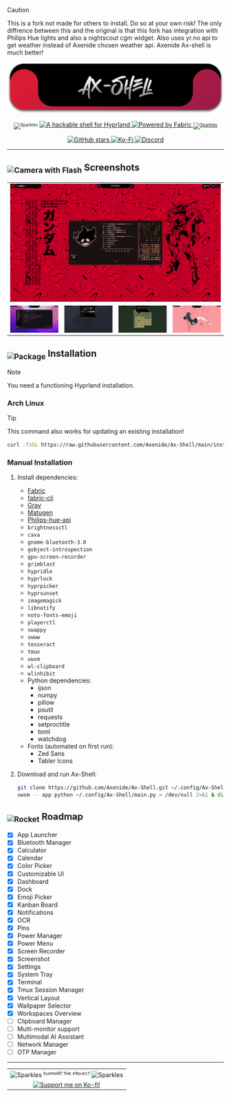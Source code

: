 > [!CAUTION]
> This is a fork not made for others to install. Do so at your own risk! The only diffrence between this and the original is that this fork has integration with Philips Hue lights and also a nightscout cgm widget.
> Also uses yr.no api to get weather instead of Axenide chosen weather api.
> Axenide Ax-shell is much better!

<p align="center">
<a href="https://github.com/Axenide/Ax-Shell">
  <img src="assets/cover.png">
  </a>
</p>

<p align="center">
  <sub><sup><img src="https://raw.githubusercontent.com/Tarikul-Islam-Anik/Telegram-Animated-Emojis/main/Activity/Sparkles.webp" alt="Sparkles" width="25" height="25"/></sup></sub>
  <a href="https://github.com/hyprwm/Hyprland">
    <img src="https://img.shields.io/badge/A%20hackable%20shell%20for-Hyprland-0092CD?style=for-the-badge&logo=linux&color=0092CD&logoColor=D9E0EE&labelColor=000000" alt="A hackable shell for Hyprland">
  </a>
  <a href="https://github.com/Fabric-Development/fabric/">
    <img src="https://img.shields.io/badge/Powered%20by-Fabric-FAFAFA?style=for-the-badge&logo=python&color=FAFAFA&logoColor=D9E0EE&labelColor=000000" alt="Powered by Fabric">
  <sub><sup><img src="https://raw.githubusercontent.com/Tarikul-Islam-Anik/Telegram-Animated-Emojis/main/Activity/Sparkles.webp" alt="Sparkles" width="25" height="25"/></sup></sub>
  </a>
  </p>

  <p align="center">
  <a href="https://github.com/Axenide/Ax-Shell/stargazers">
    <img src="https://img.shields.io/github/stars/Axenide/Ax-Shell?style=for-the-badge&logo=github&color=E3B341&logoColor=D9E0EE&labelColor=000000" alt="GitHub stars">
  </a>
  <a href="https://ko-fi.com/Axenide">
    <img src="https://img.shields.io/badge/Support me on-Ko--fi-FF6433?style=for-the-badge&logo=kofi&logoColor=white&labelColor=000000" alt="Ko-Fi">
  </a>
  <a href="https://discord.com/invite/gHG9WHyNvH">
    <img src="https://img.shields.io/discord/669048311034150914?style=for-the-badge&logo=discord&logoColor=D9E0EE&labelColor=000000&color=5865F2&label=Discord" alt="Discord">
  </a>
</p>

---

<h2><sub><img src="https://raw.githubusercontent.com/Tarikul-Islam-Anik/Animated-Fluent-Emojis/master/Emojis/Objects/Camera%20with%20Flash.png" alt="Camera with Flash" width="25" height="25" /></sub> Screenshots</h2>
<table align="center">
  <tr>
    <td colspan="4"><img src="assets/screenshots/1.png"></td>
  </tr>
  <tr>
    <td colspan="1"><img src="assets/screenshots/2.png"></td>
    <td colspan="1"><img src="assets/screenshots/3.png"></td>
    <td colspan="1" align="center"><img src="assets/screenshots/4.png"></td>
    <td colspan="1" align="center"><img src="assets/screenshots/5.png"></td>
  </tr>
</table>

<h2><sub><img src="https://raw.githubusercontent.com/Tarikul-Islam-Anik/Animated-Fluent-Emojis/master/Emojis/Objects/Package.png" alt="Package" width="25" height="25" /></sub> Installation</h2>

> [!NOTE]
> You need a functioning Hyprland installation.

### Arch Linux

> [!TIP]
> This command also works for updating an existing installation!


```bash
curl -fsSL https://raw.githubusercontent.com/Axenide/Ax-Shell/main/install.sh | bash
```

### Manual Installation
1. Install dependencies:
    - [Fabric](https://github.com/Fabric-Development/fabric)
    - [fabric-cli](https://github.com/Fabric-Development/fabric-cli)
    - [Gray](https://github.com/Fabric-Development/gray)
    - [Matugen](https://github.com/InioX/matugen)
    - [Philips-hue-api](https://github.com/FengChendian/python-hue-v2)
    - `brightnessctl`
    - `cava`
    - `gnome-bluetooth-3.0`
    - `gobject-introspection`
    - `gpu-screen-recorder`
    - `grimblast`
    - `hypridle`
    - `hyprlock`
    - `hyprpicker`
    - `hyprsunset`
    - `imagemagick`
    - `libnotify`
    - `noto-fonts-emoji`
    - `playerctl`
    - `swappy`
    - `swww`
    - `tesseract`
    - `tmux`
    - `uwsm`
    - `wl-clipboard`
    - `wlinhibit`
    - Python dependencies:
        - ijson
        - numpy
        - pillow
        - psutil
        - requests
        - setproctitle
        - toml
        - watchdog
    - Fonts (automated on first run):
        - Zed Sans
        - Tabler Icons

2. Download and run Ax-Shell:
    ```bash
    git clone https://github.com/Axenide/Ax-Shell.git ~/.config/Ax-Shell
    uwsm -- app python ~/.config/Ax-Shell/main.py > /dev/null 2>&1 & disown
    ```

<h2><sub><img src="https://raw.githubusercontent.com/Tarikul-Islam-Anik/Animated-Fluent-Emojis/master/Emojis/Travel%20and%20places/Rocket.png" alt="Rocket" width="25" height="25" /></sub> Roadmap</h2>

- [x] App Launcher
- [x] Bluetooth Manager
- [x] Calculator
- [x] Calendar
- [x] Color Picker
- [x] Customizable UI
- [x] Dashboard
- [x] Dock
- [x] Emoji Picker
- [x] Kanban Board
- [x] Notifications
- [x] OCR
- [x] Pins
- [x] Power Manager
- [x] Power Menu
- [x] Screen Recorder
- [x] Screenshot
- [x] Settings
- [x] System Tray
- [x] Terminal
- [x] Tmux Session Manager
- [x] Vertical Layout
- [x] Wallpaper Selector
- [x] Workspaces Overview
- [ ] Clipboard Manager
- [ ] Multi-monitor support
- [ ] Multimodal AI Assistant
- [ ] Network Manager
- [ ] OTP Manager

---

<table align="center">
  <tr>
    <td align="center"><img src="https://raw.githubusercontent.com/Tarikul-Islam-Anik/Telegram-Animated-Emojis/main/Activity/Sparkles.webp" alt="Sparkles" width="16" height="16" /><sup> sᴜᴘᴘᴏʀᴛ ᴛʜᴇ ᴘʀᴏᴊᴇᴄᴛ </sup><img src="https://raw.githubusercontent.com/Tarikul-Islam-Anik/Telegram-Animated-Emojis/main/Activity/Sparkles.webp" alt="Sparkles" width="16" height="16" /></td>
  </tr>
  <tr>
    <td align="center">
      <a href='https://ko-fi.com/Axenide' target='_blank'>
        <img style='border:0px;height:128px;'
             src='https://media4.giphy.com/media/v1.Y2lkPTc5MGI3NjExc3N4NzlvZWs2Z2tsaGx4aHgwa3UzMWVpcmNwZTNraTM2NW84ZDlqbiZlcD12MV9pbnRlcm5hbF9naWZfYnlfaWQmY3Q9cw/PaF9a1MpqDzovyqVKj/giphy.gif'
             border='0' alt='Support me on Ko-fi!' />
      </a>
    </td>
  </tr>
</table>
